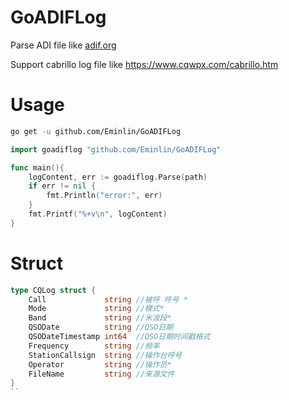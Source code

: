 # GoADIFLog
Parse ADI file like [adif.org](https://adif.org)

Support cabrillo log file like https://www.cqwpx.com/cabrillo.htm

# Usage

```sh
go get -u github.com/Eminlin/GoADIFLog
```
   
```go 
import goadiflog "github.com/Eminlin/GoADIFLog"

func main(){
    logContent, err := goadiflog.Parse(path)
    if err != nil {
        fmt.Println("error:", err)
    }
    fmt.Printf("%+v\n", logContent)
}
```

# Struct

```go
type CQLog struct {
	Call             string //被呼 呼号 *
	Mode             string //模式*
	Band             string //米波段*
	QSODate          string //QSO日期
	QSODateTimestamp int64  //QSO日期时间戳格式
	Frequency        string //频率
	StationCallsign  string //操作台呼号
	Operator         string //操作员*
	FileName         string //来源文件
}
``